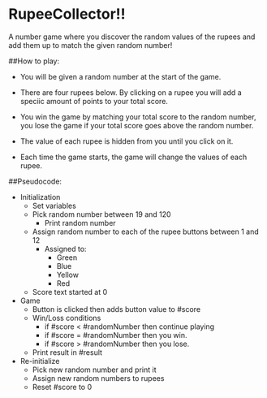 # RupeeCollector!!

A number game where you discover the random values of the rupees and add them up to match the given random number!

##How to play:

*   You will be given a random number at the start of the game.

*   There are four rupees below. By clicking on a rupee you will add a speciic amount of points to your total score.

*   You win the game by matching your total score to the random number, you lose the game if your total score goes above the random number.

*   The value of each rupee is hidden from you until you click on it.

*   Each time the game starts, the game will change the values of each rupee.

##Pseudocode:

*   Initialization
    -   Set variables
    -   Pick random number between 19 and 120
        *   Print random number
    -   Assign random number to each of the rupee buttons between 1 and 12
        *   Assigned to:
            -   Green
            -   Blue
            -   Yellow
            -   Red
    -   Score text started at 0
*   Game
    -   Button is clicked then adds button value to #score
    -   Win/Loss conditions
        *   if #score < #randomNumber then continue playing
        *   if #score = #randomNumber then you win.
        *   if #score > #randomNumber then you lose.
    -   Print result in #result
*   Re-initialize
    -   Pick new random number and print it
    -   Assign new random numbers to rupees
    -   Reset #score to 0
